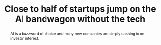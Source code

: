 ---
category: news
title: Close to half of startups jump on the AI bandwagon without the tech
abstract: AI is a buzzword of choice and many new companies are simply cashing in on investor interest.
publishedDateTime: 2019-03-05T12:01:49Z
sourceUrl: https://www.msn.com/en-us/money/technology/close-to-half-of-startups-jump-on-the-ai-bandwagon-without-the-tech/ar-BBUoKzu
type: article

provider:
  name: ZDNet
  id: default

images: 
    -url: http://img-s-msn-com.akamaized.net/tenant/amp/entityid/BBUoDIF.img
    width: 1330
    height: 758
    quality: 100
    title: screenshot-2019-03-05-at-11-40-53.png
    attribution: 
    focalRegion:
      x1: None
      x2: None
      y1: None
      y2: None

---